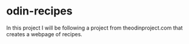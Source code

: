 # odin-recipes

In this project I will be following a project from theodinproject.com that creates a webpage of recipes.